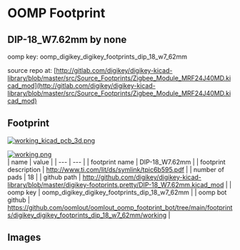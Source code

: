 # OOMP Footprint  
## DIP-18_W7.62mm  by none  
  
oomp key: oomp_digikey_digikey_footprints_dip_18_w7_62mm  
  
source repo at: [http://gitlab.com/digikey/digikey-kicad-library/blob/master/src/Source_Footprints/Zigbee_Module_MRF24J40MD.kicad_mod](http://gitlab.com/digikey/digikey-kicad-library/blob/master/src/Source_Footprints/Zigbee_Module_MRF24J40MD.kicad_mod)  
## Footprint  
  
[![working_kicad_pcb_3d.png](working_kicad_pcb_3d_600.png)](working_kicad_pcb_3d.png)  
  
[![working.png](working_600.png)](working.png)  
| name | value | 
| --- | --- | 
| footprint name | DIP-18_W7.62mm | 
| footprint description | http://www.ti.com/lit/ds/symlink/tpic6b595.pdf | 
| number of pads | 18 | 
| github path | http://github.com/digikey/digikey-kicad-library/blob/master/digikey-footprints.pretty/DIP-18_W7.62mm.kicad_mod | 
| oomp key | oomp_digikey_digikey_footprints_dip_18_w7_62mm | 
| oomp bot github | https://github.com/oomlout/oomlout_oomp_footprint_bot/tree/main/footprints/digikey_digikey_footprints_dip_18_w7_62mm/working | 
## Images  

